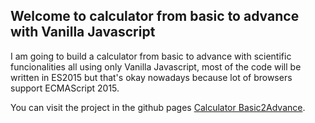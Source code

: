 ## Welcome to calculator from basic to advance with Vanilla Javascript

I am going to build a calculator from basic to advance with scientific funcionalities all using only Vanilla Javascript, most of the code will be written in ES2015 but that's okay nowadays because lot of browsers support ECMAScript 2015.

You can visit the project in the github pages [Calculator Basic2Advance](https://herico.github.io/calculator/).
